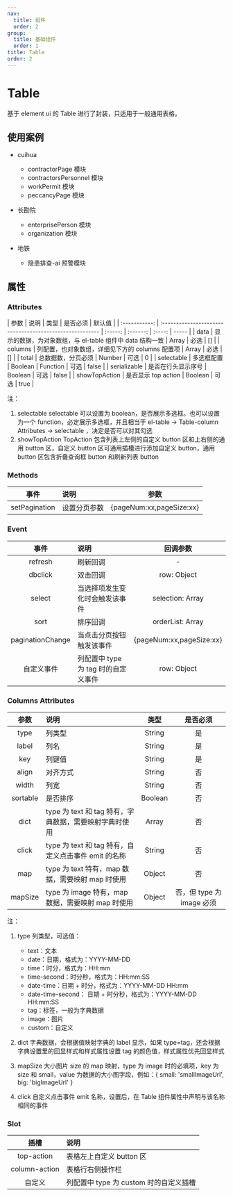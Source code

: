```yaml
---
nav:
  title: 组件
  order: 2
group:
  title: 基础组件
  order: 1
title: Table
order: 2
---
```


# Table

基于 element ui 的 Table 进行了封装，只适用于一般通用表格。

## 使用案例

- cuihua

  - contractorPage 模块
  - contractorsPersonnel 模块
  - workPermit 模块
  - peccancyPage 模块

- 长勘院
  - enterprisePerson 模块
  - organization 模块
- 地铁
  - 隐患排查-ai 预警模块

## 属性

### Attributes

|     参数      | 说明                                                     |  类型   | 是否必须 | 默认值 |
| :-----------: | :------------------------------------------------------- | :-----: | :------: | :----: | ----- |
|     data      | 显示的数据，为对象数组，与 el-table 组件中 data 结构一致 |  Array  |   必选   |   []   |
|    columns    | 列配置，也对象数组，详细见下方的 columns 配置项          |  Array  |   必选   |   []   |
|     total     | 总数据数，分页必须                                       | Number  |   可选   |   0    |
|  selectable   | 多选框配置                                               | Boolean | Function |  可选  | false |
| serializable  | 是否在行头显示序号                                       | Boolean |   可选   | false  |
| showTopAction | 是否显示 top action                                      | Boolean |   可选   |  true  |

注：

1. selectable
   selectable 可以设置为 boolean，是否展示多选框。也可以设置为一个 function，必定展示多选框，并且相当于 el-table -> Table-column Attributes -> selectable ，决定是否可以对其勾选
2. showTopAction
   TopAction 包含列表上左侧的自定义 button 区和上右侧的通用 button 区，自定义 button 区可通用插槽进行添加自定义 button，通用 button 区包含折叠查询框 button 和刷新列表 button

### Methods

|     事件      | 说明         |           参数           |
| :-----------: | :----------- | :----------------------: |
| setPagination | 设置分页参数 | {pageNum:xx,pageSize:xx} |

### Event

|       事件       | 说明                                |         回调参数         |
| :--------------: | :---------------------------------- | :----------------------: |
|     refresh      | 刷新回调                            |            -             |
|     dbclick      | 双击回调                            |       row: Object        |
|      select      | 当选择项发生变化时会触发该事件      |     selection: Array     |
|       sort       | 排序回调                            |     orderList: Array     |
| paginationChange | 当点击分页按钮触发该事件            | {pageNum:xx,pageSize:xx} |
|    自定义事件    | 列配置中 type 为 tag 时的自定义事件 |       row: Object        |

### Columns Attributes

|   参数   | 说明                                                   |  类型   |         是否必须          |
| :------: | :----------------------------------------------------- | :-----: | :-----------------------: |
|   type   | 列类型                                                 | String  |            是             |
|  label   | 列名                                                   | String  |            是             |
|   key    | 列键值                                                 | String  |            是             |
|  align   | 对齐方式                                               | String  |            否             |
|  width   | 列宽                                                   | String  |            否             |
| sortable | 是否排序                                               | Boolean |            否             |
|   dict   | type 为 text 和 tag 特有，字典数据，需要映射字典时使用 |  Array  |            否             |
|  click   | type 为 text 和 tag 特有，自定义点击事件 emit 的名称   | String  |            否             |
|   map    | type 为 text 特有，map 数据，需要映射 map 时使用       | Object  |            否             |
| mapSize  | type 为 image 特有，map 数据，需要映射 map 时使用      | Object  | 否，但 type 为 image 必须 |

注：

1. type
   列类型，可选值：

   - text：文本
   - date：日期，格式为：YYYY-MM-DD
   - time：时分，格式为：HH:mm
   - time-second：时分秒，格式为：HH:mm:SS
   - date-time：日期 + 时分，格式为：YYYY-MM-DD HH:mm
   - date-time-second： 日期 + 时分秒，格式为：YYYY-MM-DD HH:mm:SS
   - tag：标签，一般为字典数据
   - image：图片
   - custom：自定义

2. dict
   字典数据，会根据值映射字典的 label 显示，如果 type=tag，还会根据字典设置里的回显样式和样式属性设置 tag 的颜色值，样式属性优先回显样式

3. mapSize
   大小图片 size 的 map 映射，type 为 image 时的必填项，key 为 size 和 small，value 为数据的大小图字段，例如：{ small: 'smallImageUrl', big: 'bigImageUrl' }

4. click
   自定义点击事件 emit 名称，设置后，在 Table 组件属性中声明与该名称相同的事件

### Slot

|     插槽      | 说明                                   |
| :-----------: | :------------------------------------- |
|  top-action   | 表格左上自定义 button 区               |
| column-action | 表格行右侧操作栏                       |
|    自定义     | 列配置中 type 为 custom 时的自定义插槽 |
